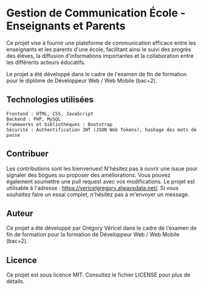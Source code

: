 # Gestion de Communication École - Enseignants et Parents

Ce projet vise à fournir une plateforme de communication efficace entre les enseignants et les parents d'une école, facilitant ainsi le suivi des progrès des élèves, la diffusion d'informations importantes et la collaboration entre les différents acteurs éducatifs.

Le projet a été développé dans le cadre de l'examen de fin de formation pour le diplôme de Développeur Web / Web Mobile (bac+2).

## Technologies utilisées

    Frontend : HTML, CSS, JavaScript
    Backend : PHP, MySQL
    Frameworks et bibliothèques : Bootstrap
    Sécurité : Authentification JWT (JSON Web Tokens), hashage des mots de passe

## Contribuer

Les contributions sont les bienvenues! N'hésitez pas à ouvrir une issue pour signaler des bogues ou proposer des améliorations. Vous pouvez également soumettre une pull request avec vos modifications.
Le projet est utilisable à l'adresse : https://vericelgregory.alwaysdata.net/.
Si vous souhaitez faire un essai complet, n'hésitez pas à m'envoyer un message.

## Auteur

Ce projet a été développé par Grégory Véricel dans le cadre de l'examen de fin de formation pour la formation de Développeur Web / Web Mobile (bac+2).

## Licence

Ce projet est sous licence MIT. Consultez le fichier LICENSE pour plus de détails.
